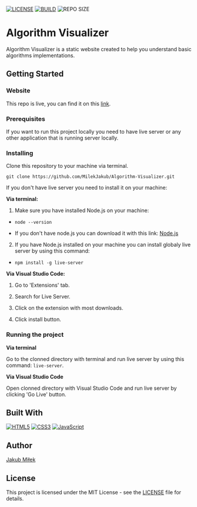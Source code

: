 [![LICENSE](https://img.shields.io/github/license/MilekJakub/Algorithm-Visualizer?style=for-the-badge)](LICENSE)
[![BUILD](https://img.shields.io/github/actions/workflow/status/MilekJakub/Algorithm-Visualizer/static.yml?style=for-the-badge)](/.github/workflows/static.yml)
![REPO SIZE](https://img.shields.io/github/repo-size/MilekJakub/Algorithm-Visualizer?style=for-the-badge)

# Algorithm Visualizer

Algorithm Visualizer is a static website created to help you understand basic algorithms implementations.

## Getting Started

### Website

This repo is live, you can find it on this [link](https://milekjakub.github.io/Algorithm-Visualizer/).

### Prerequisites

If you want to run this project locally you need to have live server or any other application that is running server locally.

### Installing

Clone this repository to your machine via terminal.

```
git clone https://github.com/MilekJakub/Algorithm-Visualizer.git
```

If you don't have live server you need to install it on your machine:

**Via terminal:**

1. Make sure you have installed Node.js on your machine:

- `node --version`

- If you don't have node.js you can download it with this link:
[Node.js](https://nodejs.org/en)

2. If you have Node.js installed on your machine you can install globaly live server by using this command:

- `npm install -g live-server`

**Via Visual Studio Code:**

1. Go to 'Extensions' tab.

2. Search for Live Server.

3. Click on the extension with most downloads.

4. Click install button.

### Running the project

**Via terminal**

Go to the clonned directory with terminal and run live server by using this command: `live-server`.

**Via Visual Studio Code**

Open clonned directory with Visual Studio Code and run live server by clicking 'Go Live' button.

## Built With

[![HTML5](https://img.shields.io/badge/HTML5-000000?style=for-the-badge&logo=html5)](https://html5.org/)
[![CSS3](https://img.shields.io/badge/CSS3-000000?style=for-the-badge&logo=CSS3)](https://www.w3.org/Style/CSS/Overview.en.html)
[![JavaScript](https://img.shields.io/badge/JavaScript-000000?style=for-the-badge&logo=javascript)](https://en.wikipedia.org/wiki/JavaScript)

## Author
[Jakub Miłek](https://github.com/MilekJakub)

## License

This project is licensed under the MIT License - see the [LICENSE](LICENSE) file for details.
